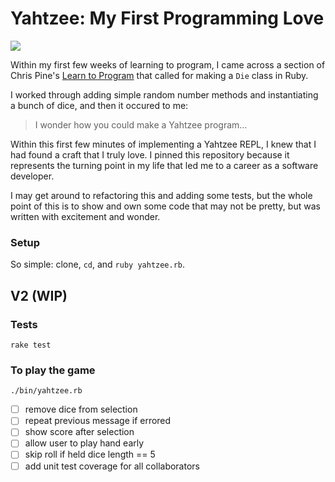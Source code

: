 # Yahtzee: My First Programming Love

![](https://media.giphy.com/media/YrGQffJLE5OZW/giphy.gif)

Within my first few weeks of learning to program, I came across a section of Chris Pine's [Learn to Program](https://pine.fm/LearnToProgram/) that called for making a `Die` class in Ruby.

I worked through adding simple random number methods and instantiating a bunch of dice, and then it occured to me:

> I wonder how you could make a Yahtzee program...

Within this first few minutes of implementing a Yahtzee REPL, I knew that I had found a craft that I truly love. I pinned this repository because it represents the turning point in my life that led me to a career as a software developer.

I may get around to refactoring this and adding some tests, but the whole point of this is to show and own some code that may not be pretty, but was written with excitement and wonder.

### Setup

So simple: clone, `cd`, and `ruby yahtzee.rb`.

## V2 (WIP)

### Tests

```
rake test
```

### To play the game

```
./bin/yahtzee.rb
```

- [ ] remove dice from selection
- [ ] repeat previous message if errored
- [ ] show score after selection
- [ ] allow user to play hand early
- [ ] skip roll if held dice length == 5
- [ ] add unit test coverage for all collaborators
